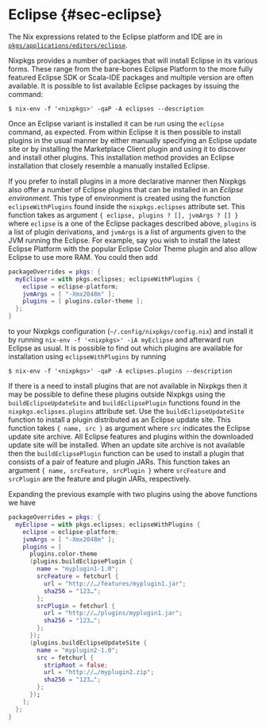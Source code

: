 # Eclipse {#sec-eclipse}

The Nix expressions related to the Eclipse platform and IDE are in [`pkgs/applications/editors/eclipse`](https://github.com/NixOS/nixpkgs/blob/master/pkgs/applications/editors/eclipse).

Nixpkgs provides a number of packages that will install Eclipse in its various forms. These range from the bare-bones Eclipse Platform to the more fully featured Eclipse SDK or Scala-IDE packages and multiple version are often available. It is possible to list available Eclipse packages by issuing the command:

```ShellSession
$ nix-env -f '<nixpkgs>' -qaP -A eclipses --description
```

Once an Eclipse variant is installed it can be run using the `eclipse` command, as expected. From within Eclipse it is then possible to install plugins in the usual manner by either manually specifying an Eclipse update site or by installing the Marketplace Client plugin and using it to discover and install other plugins. This installation method provides an Eclipse installation that closely resemble a manually installed Eclipse.

If you prefer to install plugins in a more declarative manner then Nixpkgs also offer a number of Eclipse plugins that can be installed in an _Eclipse environment_. This type of environment is created using the function `eclipseWithPlugins` found inside the `nixpkgs.eclipses` attribute set. This function takes as argument `{ eclipse, plugins ? [], jvmArgs ? [] }` where `eclipse` is a one of the Eclipse packages described above, `plugins` is a list of plugin derivations, and `jvmArgs` is a list of arguments given to the JVM running the Eclipse. For example, say you wish to install the latest Eclipse Platform with the popular Eclipse Color Theme plugin and also allow Eclipse to use more RAM. You could then add

```nix
packageOverrides = pkgs: {
  myEclipse = with pkgs.eclipses; eclipseWithPlugins {
    eclipse = eclipse-platform;
    jvmArgs = [ "-Xmx2048m" ];
    plugins = [ plugins.color-theme ];
  };
}
```

to your Nixpkgs configuration (`~/.config/nixpkgs/config.nix`) and install it by running `nix-env -f '<nixpkgs>' -iA myEclipse` and afterward run Eclipse as usual. It is possible to find out which plugins are available for installation using `eclipseWithPlugins` by running

```ShellSession
$ nix-env -f '<nixpkgs>' -qaP -A eclipses.plugins --description
```

If there is a need to install plugins that are not available in Nixpkgs then it may be possible to define these plugins outside Nixpkgs using the `buildEclipseUpdateSite` and `buildEclipsePlugin` functions found in the `nixpkgs.eclipses.plugins` attribute set. Use the `buildEclipseUpdateSite` function to install a plugin distributed as an Eclipse update site. This function takes `{ name, src }` as argument where `src` indicates the Eclipse update site archive. All Eclipse features and plugins within the downloaded update site will be installed. When an update site archive is not available then the `buildEclipsePlugin` function can be used to install a plugin that consists of a pair of feature and plugin JARs. This function takes an argument `{ name, srcFeature, srcPlugin }` where `srcFeature` and `srcPlugin` are the feature and plugin JARs, respectively.

Expanding the previous example with two plugins using the above functions we have

```nix
packageOverrides = pkgs: {
  myEclipse = with pkgs.eclipses; eclipseWithPlugins {
    eclipse = eclipse-platform;
    jvmArgs = [ "-Xmx2048m" ];
    plugins = [
      plugins.color-theme
      (plugins.buildEclipsePlugin {
        name = "myplugin1-1.0";
        srcFeature = fetchurl {
          url = "http://…/features/myplugin1.jar";
          sha256 = "123…";
        };
        srcPlugin = fetchurl {
          url = "http://…/plugins/myplugin1.jar";
          sha256 = "123…";
        };
      });
      (plugins.buildEclipseUpdateSite {
        name = "myplugin2-1.0";
        src = fetchurl {
          stripRoot = false;
          url = "http://…/myplugin2.zip";
          sha256 = "123…";
        };
      });
    ];
  };
}
```
